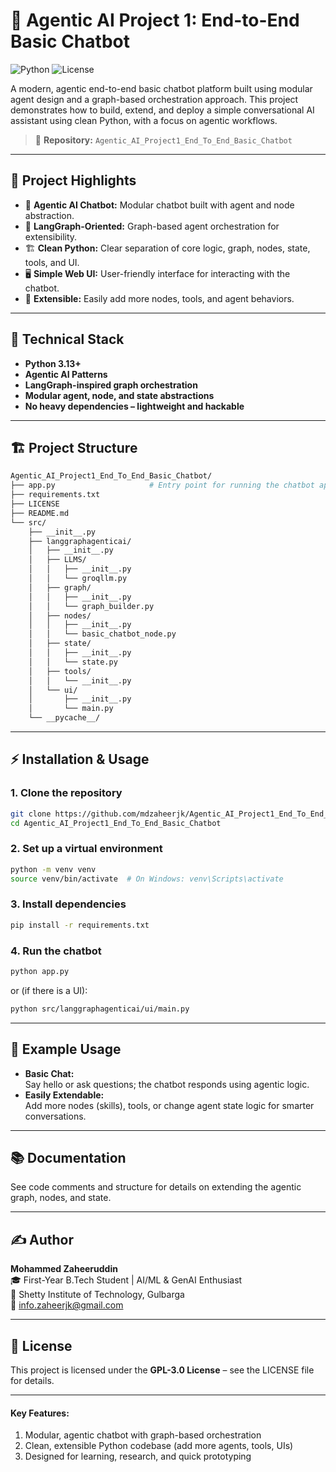 # 🤖 Agentic AI Project 1: End-to-End Basic Chatbot

![Python](https://img.shields.io/badge/Python-3.13%2B-brightgreen)
![License](https://img.shields.io/badge/License-GPL--3.0-orange)

A modern, agentic end-to-end basic chatbot platform built using modular agent design and a graph-based orchestration approach. This project demonstrates how to build, extend, and deploy a simple conversational AI assistant using clean Python, with a focus on agentic workflows.

> 📁 **Repository:** `Agentic_AI_Project1_End_To_End_Basic_Chatbot`

---

## 🚀 Project Highlights

- 🧠 **Agentic AI Chatbot:** Modular chatbot built with agent and node abstraction.
- 🔗 **LangGraph-Oriented:** Graph-based agent orchestration for extensibility.
- 🏗️ **Clean Python:** Clear separation of core logic, graph, nodes, state, tools, and UI.
- 🖥️ **Simple Web UI:** User-friendly interface for interacting with the chatbot.
- 🧩 **Extensible:** Easily add more nodes, tools, and agent behaviors.

---

## 🧠 Technical Stack

- **Python 3.13+**
- **Agentic AI Patterns**
- **LangGraph-inspired graph orchestration**
- **Modular agent, node, and state abstractions**
- **No heavy dependencies – lightweight and hackable**

---

## 🏗️ Project Structure

```bash
Agentic_AI_Project1_End_To_End_Basic_Chatbot/
├── app.py                     # Entry point for running the chatbot app
├── requirements.txt
├── LICENSE
├── README.md
└── src/
    ├── __init__.py
    ├── langgraphagenticai/
    │   ├── __init__.py
    │   ├── LLMS/
    │   │   ├── __init__.py
    │   │   └── groqllm.py
    │   ├── graph/
    │   │   ├── __init__.py
    │   │   └── graph_builder.py
    │   ├── nodes/
    │   │   ├── __init__.py
    │   │   └── basic_chatbot_node.py
    │   ├── state/
    │   │   ├── __init__.py
    │   │   └── state.py
    │   ├── tools/
    │   │   └── __init__.py
    │   └── ui/
    │       ├── __init__.py
    │       └── main.py
    └── __pycache__/
```

---

## ⚡ Installation & Usage

### 1. Clone the repository
```bash
git clone https://github.com/mdzaheerjk/Agentic_AI_Project1_End_To_End_Basic_Chatbot.git
cd Agentic_AI_Project1_End_To_End_Basic_Chatbot
```

### 2. Set up a virtual environment
```bash
python -m venv venv
source venv/bin/activate  # On Windows: venv\Scripts\activate
```

### 3. Install dependencies
```bash
pip install -r requirements.txt
```

### 4. Run the chatbot
```bash
python app.py
```
or (if there is a UI):
```bash
python src/langgraphagenticai/ui/main.py
```

---

## 🧪 Example Usage

- **Basic Chat:**  
  Say hello or ask questions; the chatbot responds using agentic logic.
- **Easily Extendable:**  
  Add more nodes (skills), tools, or change agent state logic for smarter conversations.

---

## 📚 Documentation

See code comments and structure for details on extending the agentic graph, nodes, and state.

---

## ✍️ Author

**Mohammed Zaheeruddin**  
🎓 First-Year B.Tech Student | AI/ML & GenAI Enthusiast  
🏫 Shetty Institute of Technology, Gulbarga  
📧 info.zaheerjk@gmail.com

---

## 📜 License

This project is licensed under the **GPL-3.0 License** – see the LICENSE file for details.

---

#### Key Features:
1. Modular, agentic chatbot with graph-based orchestration
2. Clean, extensible Python codebase (add more agents, tools, UIs)
3. Designed for learning, research, and quick prototyping
